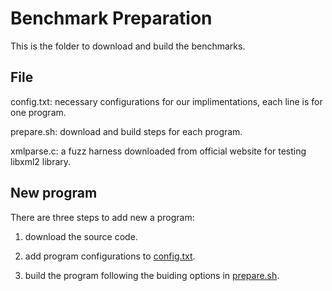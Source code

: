 Benchmark Preparation
=============================================================================================================

This is the folder to download and build the benchmarks.

## File
config.txt: necessary configurations for our implimentations, each line is for one program.

prepare.sh: download and build steps for each program.

xmlparse.c: a fuzz harness downloaded from official website for testing libxml2 library.

## New program

There are three steps to add new a program:

1. download the source code.

2. add program configurations to [config.txt](/benchmark/config.txt).

3. build the program following the buiding options in [prepare.sh](prepare.sh).
